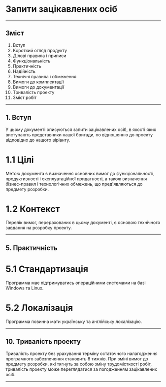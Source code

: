 # Запити зацікавлених осіб
***
## Зміст

1. Вступ
2. Короткий огляд продукту
3. Ділові правила і приписи
4. Функціональність
5. Практичність
6. Надійність
7. Технічні правила і обмеження
8. Вимоги до комплектації
9. Вимоги до документації
10. Тривалість проекту
11. Зміст робіт
***
## 1. Вступ
У цьому документі описуються запити зацікавлених осіб, в якості яких виступають представники нашої бригади, по відношенню до 
проекту відповідно до нашого віріанту.
# 1.1  Цілі
Метою документа є визначення основних вимог до функціональності, продуктивності і експлуатаційної придатності, а також визначення бізнес-правил і технологічних обмежень, що пред'являються до предмету розробки.
# 1.2 Контекст
Перелік вимог, перерахованих в цьому документі, є основою технічного завдання на розробку проекту.
***
## 5. Практичність
# 5.1 Стандартизація
Программа має підтримуватись операційними системами на базі Windows та Linux.
# 5.2 Локалізація
Программа повинна мати українську та англійську локалізацію.
***
## 10. Тривалість проекту
Тривалість проекту без урахування терміну остаточного налагодження програмного забезпечення становить 8 тижнів.
При зміні вимог до предмету розробки, які тягнуть за собою зміну трудомісткості робіт, тривалість проекту може переглядатися за погодженням зацікавлених осіб.
***

